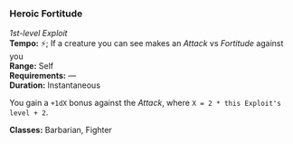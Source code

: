 ### Heroic Fortitude
*1st-level Exploit*  
**Tempo:** ⚡; If a creature you can see makes an *Attack* vs *Fortitude* against you  
**Range:** Self  
**Requirements:** —  
**Duration:** Instantaneous  

You gain a `+1dX` bonus against the *Attack*, where `X = 2 * this Exploit's level + 2`.

**Classes:** Barbarian, Fighter
